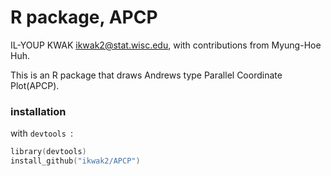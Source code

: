 R package, APCP
=================
IL-YOUP KWAK <ikwak2@stat.wisc.edu>, with contributions from Myung-Hoe Huh.

This is an R package that draws Andrews type Parallel Coordinate Plot(APCP).

### installation
with `devtools `:
```S
library(devtools)
install_github("ikwak2/APCP")
```

